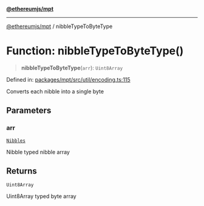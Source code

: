 [**@ethereumjs/mpt**](../README.md)

***

[@ethereumjs/mpt](../README.md) / nibbleTypeToByteType

# Function: nibbleTypeToByteType()

> **nibbleTypeToByteType**(`arr`): `Uint8Array`

Defined in: [packages/mpt/src/util/encoding.ts:115](https://github.com/ethereumjs/ethereumjs-monorepo/blob/master/packages/mpt/src/util/encoding.ts#L115)

Converts each nibble into a single byte

## Parameters

### arr

[`Nibbles`](../type-aliases/Nibbles.md)

Nibble typed nibble array

## Returns

`Uint8Array`

Uint8Array typed byte array
